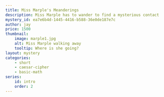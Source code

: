 ```yaml
---
title: Miss Marple's Meanderings
description: Miss Marple has to wander to find a mysterious contact
mystery_id: ea7e6b4d-1445-4416-b588-36e0de187e7c
author: jay
price: 1500
thumbnail: 
    image: marple1.jpg
    alt: Miss Marple walking away
    tooltip: Where is she going?
layout: mystery 
categories:
    - short
    - caesar-cipher
    - basic-math
series:
    id: intro
    order: 2    
---
```


